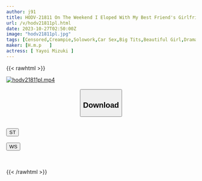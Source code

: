 ```yaml
---
author: j91
title: HODV-21811 On The Weekend I Eloped With My Best Friend's Girlfriend In A Camper Van, I Had The Most Intense And Fulfilling Creampie Sex Of My Life. Mizuki Yayoi
url: /v/hodv21811pl.html
date: 2023-10-27T02:50:00Z
image: "hodv21811pl.jpg"
tags: [Censored,Creampie,Solowork,Car Sex,Big Tits,Beautiful Girl,Drama,Cuckold,Love,Travel	 ]
maker: [H.m.p   ]
actress: [ Yayoi Mizuki ]
---
```



{{< rawhtml >}}

<div class="video" data-videoid="Xdz6azYywMFDQ14">
    <a href="javascript:;">
        <img src="https://my.j91.asia/v/hodv21811pl.jpg" width="WIDTH" height="HEIGHT" alt="hodv21811pl.mp4" loading="lazy">
    </a>
</div>

<script type="text/javascript" src="https://j91.asia/asset/on-demand-st.js"></script>

<br>
  <link rel="stylesheet" href="https://j91.asia/asset/bs5.css">
  
  <center>
  <button class="btn btn-primary" type="button" data-bs-toggle="collapse" data-bs-target=".multi-collapse" aria-expanded="false" aria-controls="multiCollapseExample1 multiCollapseExample2"><h2>Download</h2></button></center>
</p>
<div class="row">
  <div class="col">
    <div class="collapse multi-collapse" id="multiCollapseExample1">
      <div class="card card-body">
	      	      <br>
<div class="buttons">  
<a href="https://streamtape.to/v/Xdz6azYywMFDQ14"><button class="btn-hover color-3"><i class="fa fa-download"></i> ST</button></a></div>
    </div>
  </div>
</div>
  <div class="col">
    <div class="collapse multi-collapse" id="multiCollapseExample2">
      <div class="card card-body">
	      <br>
<div class="buttons">
    <a href="https://wolfstream.tv/k519flcs4cts"><button class="btn-hover color-9"><i class="fa fa-download"></i> WS</button></a></div>
<br><br>
      </div>
    </div>
  </div>
</div>

{{< /rawhtml >}}